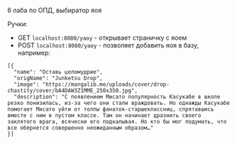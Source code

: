 6 лаба по ОПД, выбиратор яоя

Ручки:
* GET ```localhost:8080/yaoy``` - открывает страничку с яоем
* POST ```localhost:8080/yaoy``` - позволяет добавить яоя в базу, например:
```
[{
  "name": "Оставь целомудрие",
  "origName": "Junketsu Drop",
  "image": "https://mangalib.me/uploads/cover/drop-chastity/cover/bA4DAW3Z1MME_250x350.jpg",
  "description": "С появлением Мисато популярность Касукабе в школе резко понизилась, из-за чего они стали враждовать. Но однажды Касукабе помогает Мисато уйти от толпы фанаток-старшеклассниц, спрятавшись вместе с ним в пустом классе. Там он начинает дразнить своего заклятого врага, всячески его подкалывая. Но кто бы мог подумать, что все обернется совершенно неожиданным образом…"
}]
```
